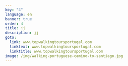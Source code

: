 ```yaml
---
key: "4"
language: en
banner: true
order: 4
title: jj
description: jj
goto:
  link: www.topwalkingtoursportugal.com
  linktext: www.topwalkingtoursportugal.com
  linktitle: www.topwalkingtoursportugal.com
image: /img/walking-portuguese-camino-to-santiago.jpg
---
```

